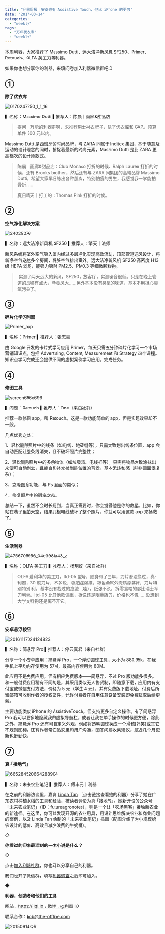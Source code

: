 ```yaml
---
title: "利器周报｜安卓也有 Assistive Touch，但比 iPhone 的更强"
date: "2017-03-14"
categories: 
  - "weekly"
tags: 
  - "万年优衣库"
  - "weekly"
---
```


本周利器，大家推荐了 Massimo Dutti、远大洁净新风机 SF250、Primer、Retouch、OLFA 美工刀等利器。

如果你也想分享你的利器，来填问卷加入利器微信群吧:D

## ①

**除了优衣库**

![0170247250_1_1_16](/images/68529.jpg)

▍名称：Massimo Dutti ▍推荐人：陈晨｜画廊&甜品店

> 提问：万能的利器群啊，求推荐男士衬衣牌子，除了优衣库和 GAP。预算单件 300 元以内。

Massimo Dutti 是西班牙的时尚品牌，与 ZARA 同属于 Inditex 集团，基于随意及运动的设计理念的同时，捕捉着最新的时尚元素，Massimo Dutti 是比 ZARA 更高档次的设计师款式。

> 陈晨｜画廊&甜品店：Club Monaco 打折的时候、Ralph Lauren 打折的时候，还有 Brooks brother，然后还有与 ZARA 同集团的高端品牌 Massimo Dutti。希望大家早日练出各种肌肉，特别怕瘦的男生，我感觉我一掌能拍骨折......
> 
> 夏日晴天｜打工的：Thomas Pink 打折的时候。

## ②

**空气净化解决方案**

![24025276](/images/99671.jpg)

▍名称：远大洁净新风机 SF250 ▍推荐人：擎天｜法师

新风系统将室外空气吸入室内经过多层净化实现高效流动，顶部管道送风设计，将新净空气送达多个房间，将脏空气排出室外。远大洁净新风机 SF250 高密度 H13 级 HEPA 滤网，能强力吸附 PM2.5、PM0.3 等细微颗粒物。

>  实测了两天远大的新风，SF250，放客厅，实测噪音很低。只是在晚上管道的风噪有点大，毕竟风大……另外基本没有臭氧的味道，基本不用担心臭氧污染了。

## ③

**碎片化学习利器**

![Primer_app](/images/85682.png)

▍名称：Primer ▍推荐人：张志豪

由 Google 开发的卡片式学习应用 Primer，每天只需五分钟碎片化学习一个市场营销知识点。包括 Advertising, Content, Measurement 和 Strategy 四个课程。知识点学习完成还会提供不同的虚拟案例学习应用，完成任务。

## ④

**修图工具**

![screen696x696](/images/17812.jpeg)

▍问题：Retouch ▍推荐人：One（来自社群）

推荐一款修图 app，叫 Retouch。这是一款功能简单的 app，但是实现效果却不一般。

几点优秀之处：

1、轻松删除照片中的线条（如电线、地砖缝等），只需大致划出线条位置，app 会自动匹配让整条线消失，且不破坏照片完整性；

2、轻松删除照片中的多余物体（如垃圾箱、电线杆等），只需将物品大致涂抹出来便可自动删去，且能自动补充被删除位置的背景，基本无违和感（除非画面很复杂）；

3、克隆图章功能，与 Ps 里面的类似；

4、修复照片中的瑕疵之处。

总结一下，虽然不会时长用到，当真正需要时，你会觉得他是你的救星。比如，你站在巷子里拍天空，结果几根电线破坏了整个照片，你就可以用这款 app 来拯救了。

## ⑤

**生活利器**

![4756705956_04e398fa43_z](/images/58456.jpg)

▍名称：OLFA 美工刀 ▍推荐人：杨玥姣（来自社群）

> OLFA 爱利华的美工刀，ltd-05 型号，随身带了三年，刀片都没换过，真·利器，30 度刀片，不多说，强迫症强推。银色金属外壳质感甚好，刀片特别特别 利，基本没有裁过的痕迹（哇），纸张不说，拆零食啥的都比瑞士军刀利索。ltd-05 比其他款偏重，据说还是限量版的，价格也不贵……没想到大学文科狗还是离不开它。

## ⑥

**安卓悬浮按钮**

![20161117024124823](/images/12898.png)

▍名称：简悬浮 Pro ▍推荐人：停云真君（来自社群）

分享一个小安卓应用：简悬浮 Pro，一个浮动圆球工具，大小为 880.95k，在我手机上平均内存使用为 57M，最高内存使用为 80M。

此应用不是免费应用，但有相应免费版本——简悬浮，不过 Pro 版功能多很多。和一般付费应用稍有不同的是，其采用类似无人售货制，即随意下载，应用内有支付宝或微信支付方法，价格为 5 元（学生 4 元），并有免费版下载地址。付费后所留邮箱可收到作者的授权邮件，允许付费者在自用任意设备安装即免费获取后续更新。

主要功能类似 iPhone 的 AssistiveTouch，但支持更多自定义操作。有了简悬浮 Pro 我可以更多地隐藏我的虚拟导航栏，或者让我在单手操作的时候更方便，除此之外，简悬浮 Pro 还有可自定义外观，例如将透明圆球换成一个滑稽\[奸笑\]或其它不规则图标。还有作者常在酷安里和用户沟通，回答问题收集建议，最近几个月更新也挺勤快。

## ⑦

**真·「接地气」**

![665284520664288904](/images/60210.jpg)

▍名称：未来农业笔记 ▍推荐人：傅丰元｜利器

在之前的利器访谈里，嘉宾 [Linda Tan](https://mp.weixin.qq.com/s?__biz=MzA3NTgzNzU2NQ==&mid=2653409550&idx=1&sn=a68431ef8d6d70df01b27ff82314bab5&scene=21#wechat_redirect)​ （点击链接查看她的利器）分享了她在广东农村种植水稻的工具和经验，被读者评论为真·「接地气」。她新开设的公众号「未来农业笔记」（ID：futureagronotes），则是一个让「农场黑客」接触新农业的新途径。在这里，你可以发现开源的农业用具，用设计思维解决农业和商业问题的案例，以及 Linda Tan 绘制的「未来农业笔记」插画（配图介绍了为小规模奶农设计的低价、高效且减少浪费的牛奶桶）。

◇

**你看过的印象最深刻的一本小说是什么？**

◇

点击[加入利器社群](https://mp.weixin.qq.com/s?__biz=MzA3NTgzNzU2NQ==&mid=400594784&idx=1&sn=a88b34faa7522206957d448d40ea0b31&scene=21#wechat_redirect)，你也可以分享自己的利器。

我们也开了微信群，填写[利器调查](https://mp.weixin.qq.com/s?__biz=MzA3NTgzNzU2NQ==&mid=401391156&idx=1&sn=5acb57ea282a9b0d5723b103d60eb230&scene=21#wechat_redirect)之后即可加入。

◆

**利器，创造者和他们的工具**

网站：https://liqi.io；微博：@利器 IO

联系合作：bob@the-offline.com

![20150914.QR](/images/15623.jpg)
